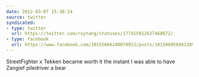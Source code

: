 ```yaml
---
date: 2012-03-07 15:30:24
source: twitter
syndicated:
- type: twitter
  url: https://twitter.com/roytang/statuses/177415912637468672/
- type: facebook
  url: https://www.facebook.com/10155666240078912/posts/10150605694128912
---
```


StreetFighter x Tekken became worth it the instant I was able to have Zangief piledriver a bear